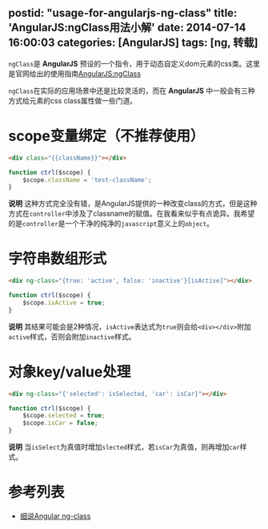 postid: "usage-for-angularjs-ng-class"
title: 'AngularJS:ngClass用法小解'
date: 2014-07-14 16:00:03
categories: [AngularJS]
tags: [ng, 转载]
---

`ngClass`是 **AngularJS** 预设的一个指令，用于动态自定义dom元素的css类。这里是官网给出的使用指南[AngularJS:ngClass](http://docs.angularjs.org/api/ng.directive:ngClass)

`ngClass`在实际的应用场景中还是比较灵活的，而在 **AngularJS** 中一般会有三种方式给元素的css class属性做一些门道。


# scope变量绑定（不推荐使用）


```html
<div class="{{className}}"></div>
```

```javascript
function ctrl($scope) {
    $scope.className = 'test-className';
}
```

**说明**
这种方式完全没有错，是AngularJS提供的一种改变class的方式，但是这种方式在`controller`中涉及了classname的赋值。在我看来似乎有点诡异。我希望的是`controller`是一个干净的纯净的`javascript`意义上的`object`。


# 字符串数组形式


```html
<div ng-class="{true: 'active', false: 'inactive'}[isActive]"></div>
```

```javascript
function ctrl($scope) {
    $scope.isActive = true;
}
```

**说明**
其结果可能会是2种情况，`isActive`表达式为`true`则会给`<div></div>`附加`active`样式，否则会附加`inactive`样式。


# 对象key/value处理


```html
<div ng-class="{'selected': isSelected, 'car': isCar}"></div>
```

```javascript
function ctrl($scope) {
    $scope.selected = true;
    $scope.isCar = false;
}
```

**说明**
当`isSelect`为真值时增加`slected`样式，若`isCar`为真值，则再增加`car`样式。


# 参考列表

- [细说Angular ng-class](http://www.cnblogs.com/whitewolf/archive/2013/05/22/3092184.html)


